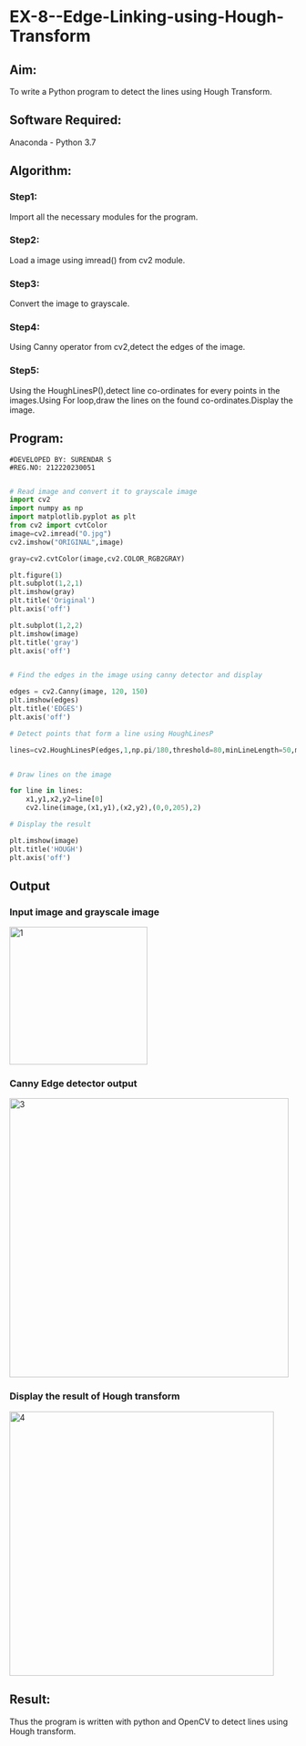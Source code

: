 # EX-8--Edge-Linking-using-Hough-Transform
## Aim:
To write a Python program to detect the lines using Hough Transform.

## Software Required:
Anaconda - Python 3.7

## Algorithm:
### Step1:
Import all the necessary modules for the program.
### Step2:
Load a image using imread() from cv2 module.
### Step3:
Convert the image to grayscale.
### Step4:
Using Canny operator from cv2,detect the edges of the image.
### Step5:
Using the HoughLinesP(),detect line co-ordinates for every points in the images.Using For loop,draw the lines on the found co-ordinates.Display the image.

## Program:
```
#DEVELOPED BY: SURENDAR S
#REG.NO: 212220230051
```
```Python

# Read image and convert it to grayscale image
import cv2
import numpy as np
import matplotlib.pyplot as plt
from cv2 import cvtColor
image=cv2.imread("O.jpg")
cv2.imshow("ORIGINAL",image)

gray=cv2.cvtColor(image,cv2.COLOR_RGB2GRAY)

plt.figure(1)
plt.subplot(1,2,1)
plt.imshow(gray)
plt.title('Original')
plt.axis('off')

plt.subplot(1,2,2)
plt.imshow(image)
plt.title('gray')
plt.axis('off')


# Find the edges in the image using canny detector and display

edges = cv2.Canny(image, 120, 150)
plt.imshow(edges)
plt.title('EDGES')
plt.axis('off')

# Detect points that form a line using HoughLinesP

lines=cv2.HoughLinesP(edges,1,np.pi/180,threshold=80,minLineLength=50,maxLineGap=250)


# Draw lines on the image

for line in lines:
    x1,y1,x2,y2=line[0]
    cv2.line(image,(x1,y1),(x2,y2),(0,0,205),2)

# Display the result

plt.imshow(image)
plt.title('HOUGH')
plt.axis('off')


```
## Output

### Input image and grayscale image

<img width="242" alt="1" src="https://user-images.githubusercontent.com/75235759/233089262-a2ee7e3a-8332-4dce-b133-1faac6b45889.png">

### Canny Edge detector output

<img width="490" alt="3" src="https://user-images.githubusercontent.com/75235759/233089396-67495ccb-1e30-4075-883a-8662c654ed94.png">

### Display the result of Hough transform

<img width="464" alt="4" src="https://user-images.githubusercontent.com/75235759/233089427-df3ee5c7-0f76-4c27-8654-fc1939d1fbeb.png">

## Result:
Thus the program is written with python and OpenCV to detect lines using Hough transform. 
